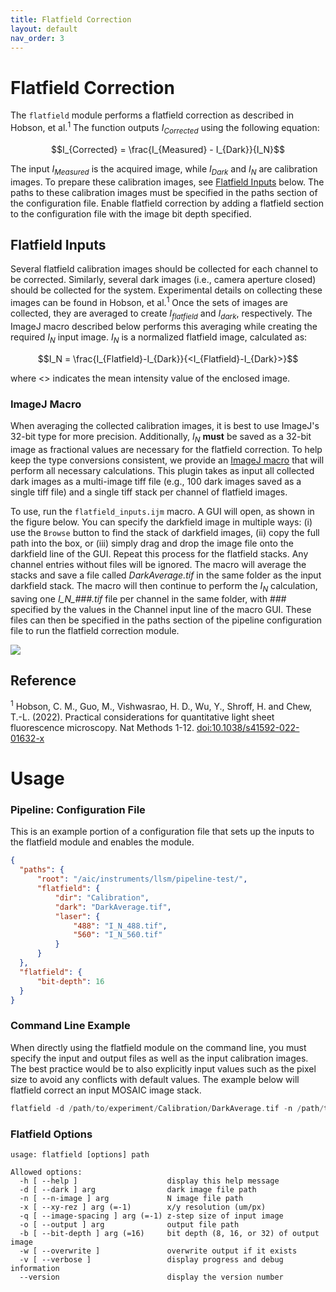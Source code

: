 ```yaml
---
title: Flatfield Correction
layout: default
nav_order: 3
---
```


# Flatfield Correction

The `flatfield` module performs a flatfield correction as described in Hobson, et al.$^1$ The function outputs $I_{Corrected}$ using the following equation:

$$I_{Corrected} = \frac{I_{Measured} - I_{Dark}}{I_N}$$

The input $I_{Measured}$ is the acquired image, while $I_{Dark}$ and $I_N$ are calibration images. To prepare these calibration images, see [Flatfield Inputs](#flatfield-inputs) below.  The paths to these calibration images must be specified in the paths section of the configuration file. Enable flatfield correction by adding a flatfield section to the configuration file with the image bit depth specified.

## Flatfield Inputs
Several flatfield calibration images should be collected for each channel to be corrected. Similarly, several dark images (i.e., camera aperture closed) should be collected for the system. Experimental details on collecting these images can be found in Hobson, et al.$^1$ Once the sets of images are collected, they are averaged to create $I_{flatfield}$ and $I_{dark}$, respectively. The ImageJ macro described below performs this averaging while creating the required $I_N$ input image. $I_N$ is a normalized flatfield image, calculated as:

$$I_N = \frac{I_{Flatfield}-I_{Dark}}{<I_{Flatfield}-I_{Dark}>}$$

where <> indicates the mean intensity value of the enclosed image.

### ImageJ Macro
When averaging the collected calibration images, it is best to use ImageJ's 32-bit type for more precision. Additionally, $I_N$ **must** be saved as a 32-bit image as fractional values are necessary for the flatfield correction. To help keep the type conversions consistent, we provide an [ImageJ macro](https://github.com/aicjanelia/LLSM/blob/master/src/imagej/flatfield_inputs.ijm) that will perform all necessary calculations. This plugin takes as input all collected dark images as a multi-image tiff file (e.g., 100 dark images saved as a single tiff file) and a single tiff stack per channel of flatfield images.

To use, run the `flatfield_inputs.ijm` macro. A GUI will open, as shown in the figure below. You can specify the darkfield image in multiple ways: (i) use the `Browse` button to find the stack of darkfield images, (ii) copy the full path into the box, or (iii) simply drag and drop the image file onto the darkfield line of the GUI. Repeat this process for the flatfield stacks. Any channel entries without files will be ignored. The macro will average the stacks and save a file called *DarkAverage.tif* in the same folder as the input darkfield stack. The macro will then continue to perform the $I_N$ calculation, saving one *I_N_###.tif* file per channel in the same folder, with *###* specified by the values in the Channel input line of the macro GUI. These files can then be specified in the paths section of the pipeline configuration file to run the flatfield correction module.

![](https://github.com/aicjanelia/LLSM/blob/master/docs/flatfield/FlatFieldGUI.png)

## Reference
$^1$ Hobson, C. M., Guo, M., Vishwasrao, H. D., Wu, Y., Shroff, H. and Chew, T.-L. (2022). Practical considerations for quantitative light sheet fluorescence microscopy. Nat Methods 1-12. [doi:10.1038/s41592-022-01632-x](https://doi.org/10.1038/s41592-022-01632-x)

# Usage

### Pipeline: Configuration File
This is an example portion of a configuration file that sets up the inputs to the flatfield module and enables the module.

```json
{
  "paths": {
      "root": "/aic/instruments/llsm/pipeline-test/",
      "flatfield": {
          "dir": "Calibration",
          "dark": "DarkAverage.tif",
          "laser": {
              "488": "I_N_488.tif",
              "560": "I_N_560.tif"
          }
      }
  },
  "flatfield": {
      "bit-depth": 16
  }
}
```

### Command Line Example
When directly using the flatfield module on the command line, you must specify the input and output files as well as the input calibration images. The best practice would be to also explicitly input values such as the pixel size to avoid any conflicts with default values. The example below will flatfield correct an input MOSAIC image stack.
```c
flatfield -d /path/to/experiment/Calibration/DarkAverage.tif -n /path/to/experiment/Calibration/I_N_488.tif -x 0.108 -q 0.21462536238843902 -o /path/to/experiment/flatfield/scan_Cam1_ch0_tile0_t0000_flatfield.tif -b 32 -w /path/to/experiment/scan_CamA_ch0_CAM1_stack0000_488nm_0000000msec_0004732481msecAbs_000x_000y_000z_0000t.tif
```

### Flatfield Options

```text
usage: flatfield [options] path

Allowed options:
  -h [ --help ]                    display this help message
  -d [ --dark ] arg                dark image file path
  -n [ --n-image ] arg             N image file path
  -x [ --xy-rez ] arg (=-1)        x/y resolution (um/px)
  -q [ --image-spacing ] arg (=-1) z-step size of input image
  -o [ --output ] arg              output file path
  -b [ --bit-depth ] arg (=16)     bit depth (8, 16, or 32) of output image
  -w [ --overwrite ]               overwrite output if it exists
  -v [ --verbose ]                 display progress and debug information
  --version                        display the version number
```

